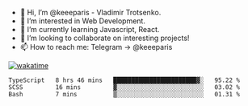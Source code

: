 - 👋 Hi, I’m @keeeparis - Vladimir Trotsenko.
- 👀 I’m interested in Web Development.
- 🌱 I’m currently learning Javascript, React.
- 💞️ I’m looking to collaborate on interesting projects!
- 📫 How to reach me: Telegram -> @keeeparis

[![wakatime](https://wakatime.com/badge/user/c870cb52-6768-4596-a64c-c5e007ab8468.svg?style=flat)](https://wakatime.com/@c870cb52-6768-4596-a64c-c5e007ab8468)

<!--START_SECTION:waka-->
```text
TypeScript   8 hrs 46 mins   ███████████████████████▓░   95.22 % 
SCSS         16 mins         ▓░░░░░░░░░░░░░░░░░░░░░░░░   03.02 % 
Bash         7 mins          ▒░░░░░░░░░░░░░░░░░░░░░░░░   01.31 % 
```
<!--END_SECTION:waka-->
